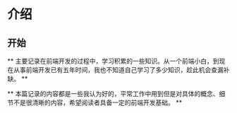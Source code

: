# 介绍

## 开始

** 主要记录在前端开发的过程中，学习积累的一些知识。从一个前端小白，到现在从事前端开发已有五年时间，我也不知道自己学习了多少知识，趁此机会查漏补缺。 **

** 本篇记录的内容都是一些我认为好的，平常工作中用到但是对具体的概念、细节不是很清晰的内容，希望阅读者具备一定的前端开发基础。 **
